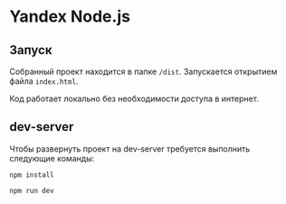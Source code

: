 # Yandex Node.js
## Запуск
Собранный проект находится в папке `/dist`. Запускается открытием файла `index.html`.

Код работает локально без необходимости доступа в интернет. 

## dev-server
Чтобы развернуть проект на dev-server требуется выполнить следующие команды:

`npm install`

`npm run dev`
